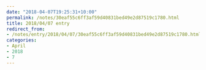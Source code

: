 ```yaml
---
date: "2018-04-07T19:25:31+10:00"
permalink: /notes/30eaf55c6ff3af59d40831bed49e2d87519c1780.html
title: 2018/04/07 entry
redirect_from:
- /notes/entry/2018/04/07/30eaf55c6ff3af59d40831bed49e2d87519c1780.html
categories:
- April
- 2018
- 7
---
```

